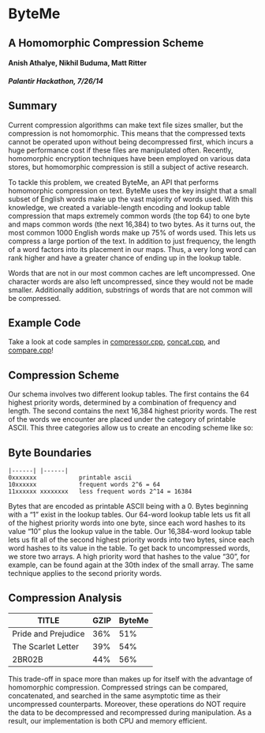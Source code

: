 # ByteMe
## A Homomorphic Compression Scheme

#### Anish Athalye, Nikhil Buduma, Matt Ritter
##### Palantir Hackathon, 7/26/14

## Summary

Current compression algorithms can make text file sizes smaller, but the
compression is not homomorphic.  This means that the compressed texts cannot be
operated upon without being decompressed first, which incurs a huge performance
cost if these files are manipulated often. Recently, homomorphic encryption
techniques have been employed on various data stores, but homomorphic
compression is still a subject of active research.

To tackle this problem, we created ByteMe, an API that performs homomorphic
compression on text. ByteMe uses the key insight that a small subset of English
words make up the vast majority of words used. With this knowledge, we created
a variable-length encoding and lookup table compression that maps extremely
common words (the top 64) to one byte and maps common words (the next 16,384)
to two bytes. As it turns out, the most common 1000 English words make up 75%
of words used. This lets us compress a large portion of the text. In addition
to just frequency, the length of a word factors into its placement in our maps.
Thus, a very long word can rank higher and have a greater chance of ending up
in the lookup table.

Words that are not in our most common caches are left uncompressed. One
character words are also left uncompressed, since they would not be made
smaller. Additionally addition, substrings of words that are not common will be
compressed. 

## Example Code

Take a look at code samples in [compressor.cpp](compressor.cpp),
[concat.cpp](concat.cpp), and [compare.cpp](compare.cpp)!

## Compression Scheme

Our schema involves two different lookup tables. The first contains the 64
highest priority words, determined by a combination of frequency and length.
The second contains the next 16,384 highest priority words. The rest of the
words we encounter are placed under the category of printable ASCII. This three
categories allow us to create an encoding scheme like so:

## Byte Boundaries
 
```
|------| |------|
0xxxxxxx            printable ascii
10xxxxxx            frequent words 2^6 = 64
11xxxxxx xxxxxxxx   less frequent words 2^14 = 16384
```

Bytes that are encoded as printable ASCII being with a 0. Bytes beginning with
a “1” exist in the lookup tables. Our 64-word lookup table lets us fit all of
the highest priority words into one byte, since each word hashes to its value
“10” plus the lookup value in the table. Our 16,384-word lookup table lets us
fit all of the second highest priority words into two bytes, since each word
hashes to its value in the table. To get back to uncompressed words, we store
two arrays. A high priority word that hashes to the value “30”, for example,
can be found again at the 30th index of the small array. The same technique
applies to the second priority words.


## Compression Analysis

| TITLE                |  GZIP  |  ByteMe |
|----------------------|--------|---------|
| Pride and Prejudice  |   36%  |   51%   |
| The Scarlet Letter   |   39%  |   54%   |
| 2BR02B               |   44%  |   56%   |

This trade-off in space more than makes up for itself with the advantage of
homomorphic compression. Compressed strings can be compared, concatenated, and
searched in the same asymptotic time as their uncompressed counterparts.
Moreover, these operations do NOT require the data to be decompressed and
recompressed during manipulation. As a result, our implementation is both CPU
and memory efficient.
